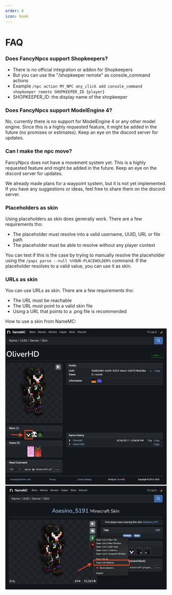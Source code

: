 ```yaml
---
order: 6
icon: book
---
```

# FAQ

### Does FancyNpcs support Shopkeepers?

- There is no official integration or addon for Shopkeepers
- But you can use the "/shopkeeper remote" as console_command actions
- Example `/npc action MY_NPC any_click add console_command shopkeeper remote SHOPKEEPER_ID {player}`
- SHOPKEEPER_ID: the display name of the shopkeeper

### Does FancyNpcs support ModelEngine 4?

No, currently there is no support for ModelEngine 4 or any other model engine. Since this is a highly requested feature, it might be added in the future (no promises or estimates). Keep an eye on the discord server for updates.

### Can I make the npc move?

FancyNpcs does not have a movement system yet. This is a highly requested feature and might be added in the future. Keep an eye on the discord server for updates.

We already made plans for a waypoint system, but it is not yet implemented. If you have any suggestions or ideas, feel free to share them on the discord server.

### Placeholders as skin

Using placeholders as skin does generally work. There are a few requirements tho:
- The placeholder must resolve into a valid username, UUID, URL or file path
- The placeholder must be able to resolve without any player context

You can test if this is the case by trying to manually resolve the placeholder using the `/papi parse --null %YOUR-PLACEHOLDER%` command. 
If the placeholder resolves to a valid value, you can use it as skin.

### URLs as skin

You can use URLs as skin. There are a few requirements tho:

- The URL must be reachable
- The URL must point to a valid skin file
- Using a URL that points to a .png file is recommended

How to use a skin from NameMC:

![Click on the skin](../static/skin-url-namemc-1.png)
![Right click on the download button](../static/skin-url-namemc-2.png)
